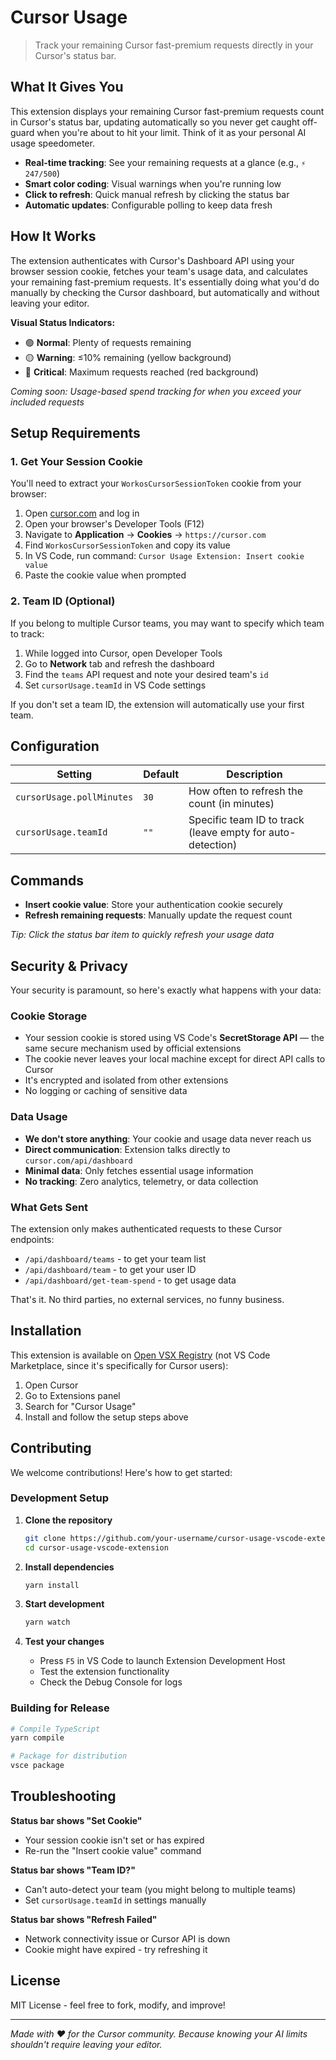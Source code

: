 # Cursor Usage

> Track your remaining Cursor fast-premium requests directly in your Cursor's status bar.

## What It Gives You

This extension displays your remaining Cursor fast-premium requests count in Cursor's status bar, updating automatically so you never get caught off-guard when you're about to hit your limit. Think of it as your personal AI usage speedometer.

- **Real-time tracking**: See your remaining requests at a glance (e.g., `⚡ 247/500`)
- **Smart color coding**: Visual warnings when you're running low
- **Click to refresh**: Quick manual refresh by clicking the status bar
- **Automatic updates**: Configurable polling to keep data fresh

## How It Works

The extension authenticates with Cursor's Dashboard API using your browser session cookie, fetches your team's usage data, and calculates your remaining fast-premium requests. It's essentially doing what you'd do manually by checking the Cursor dashboard, but automatically and without leaving your editor.

**Visual Status Indicators:**
- 🟢 **Normal**: Plenty of requests remaining
- 🟡 **Warning**: ≤10% remaining (yellow background) 
- 🔴 **Critical**: Maximum requests reached (red background)

*Coming soon: Usage-based spend tracking for when you exceed your included requests*

## Setup Requirements

### 1. Get Your Session Cookie

You'll need to extract your `WorkosCursorSessionToken` cookie from your browser:

1. Open [cursor.com](https://cursor.com) and log in
2. Open your browser's Developer Tools (F12)
3. Navigate to **Application** → **Cookies** → `https://cursor.com`
4. Find `WorkosCursorSessionToken` and copy its value
5. In VS Code, run command: `Cursor Usage Extension: Insert cookie value`
6. Paste the cookie value when prompted

### 2. Team ID (Optional)

If you belong to multiple Cursor teams, you may want to specify which team to track:

1. While logged into Cursor, open Developer Tools
2. Go to **Network** tab and refresh the dashboard
3. Find the `teams` API request and note your desired team's `id`
4. Set `cursorUsage.teamId` in VS Code settings

If you don't set a team ID, the extension will automatically use your first team.

## Configuration

| Setting | Default | Description |
|---------|---------|-------------|
| `cursorUsage.pollMinutes` | `30` | How often to refresh the count (in minutes) |
| `cursorUsage.teamId` | `""` | Specific team ID to track (leave empty for auto-detection) |

## Commands

- **Insert cookie value**: Store your authentication cookie securely
- **Refresh remaining requests**: Manually update the request count

*Tip: Click the status bar item to quickly refresh your usage data*

## Security & Privacy

Your security is paramount, so here's exactly what happens with your data:

### Cookie Storage
- Your session cookie is stored using VS Code's **SecretStorage API** — the same secure mechanism used by official extensions
- The cookie never leaves your local machine except for direct API calls to Cursor
- It's encrypted and isolated from other extensions
- No logging or caching of sensitive data

### Data Usage
- **We don't store anything**: Your cookie and usage data never reach us
- **Direct communication**: Extension talks directly to `cursor.com/api/dashboard`
- **Minimal data**: Only fetches essential usage information
- **No tracking**: Zero analytics, telemetry, or data collection

### What Gets Sent
The extension only makes authenticated requests to these Cursor endpoints:
- `/api/dashboard/teams` - to get your team list
- `/api/dashboard/team` - to get your user ID
- `/api/dashboard/get-team-spend` - to get usage data

That's it. No third parties, no external services, no funny business.

## Installation

This extension is available on [Open VSX Registry](https://open-vsx.org/) (not VS Code Marketplace, since it's specifically for Cursor users):

1. Open Cursor
2. Go to Extensions panel
3. Search for "Cursor Usage"
4. Install and follow the setup steps above

## Contributing

We welcome contributions! Here's how to get started:

### Development Setup

1. **Clone the repository**
   ```bash
   git clone https://github.com/your-username/cursor-usage-vscode-extension.git
   cd cursor-usage-vscode-extension
   ```

2. **Install dependencies**
   ```bash
   yarn install
   ```

3. **Start development**
   ```bash
   yarn watch
   ```

4. **Test your changes**
   - Press `F5` in VS Code to launch Extension Development Host
   - Test the extension functionality
   - Check the Debug Console for logs

### Building for Release

```bash
# Compile TypeScript
yarn compile

# Package for distribution
vsce package
```

## Troubleshooting

**Status bar shows "Set Cookie"**
- Your session cookie isn't set or has expired
- Re-run the "Insert cookie value" command

**Status bar shows "Team ID?"**
- Can't auto-detect your team (you might belong to multiple teams)
- Set `cursorUsage.teamId` in settings manually

**Status bar shows "Refresh Failed"**
- Network connectivity issue or Cursor API is down
- Cookie might have expired - try refreshing it

## License

MIT License - feel free to fork, modify, and improve!

---

*Made with ❤️ for the Cursor community. Because knowing your AI limits shouldn't require leaving your editor.*
